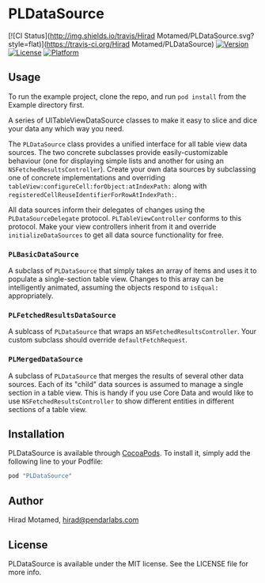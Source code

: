 # PLDataSource

[![CI Status](http://img.shields.io/travis/Hirad Motamed/PLDataSource.svg?style=flat)](https://travis-ci.org/Hirad Motamed/PLDataSource)
[![Version](https://img.shields.io/cocoapods/v/PLDataSource.svg?style=flat)](http://cocoapods.org/pods/PLDataSource)
[![License](https://img.shields.io/cocoapods/l/PLDataSource.svg?style=flat)](http://cocoapods.org/pods/PLDataSource)
[![Platform](https://img.shields.io/cocoapods/p/PLDataSource.svg?style=flat)](http://cocoapods.org/pods/PLDataSource)

## Usage

To run the example project, clone the repo, and run `pod install` from the Example directory first.

A series of UITableViewDataSource classes to make it easy to slice and dice your data any which way you need.

The `PLDataSource` class provides a unified interface for all table view data sources. The two concrete subclasses provide easily-customizable behaviour (one for displaying simple lists and another for using an `NSFetchedResultsController`). Create your own data sources by subclassing one of concrete implementations and overriding `tableView:configureCell:forObject:atIndexPath:` along with `registeredCellReuseIdentifierForRowAtIndexPath:`.

All data sources inform their delegates of changes using the `PLDataSourceDelegate` protocol. `PLTableViewController` conforms to this protocol. Make your view controllers inherit from it and override `initializeDataSources` to get all data source functionality for free.

### `PLBasicDataSource`

A subclass of `PLDataSource` that simply takes an array of items and uses it to populate a single-section table view. Changes to this array can be intelligently animated, assuming the objects respond to `isEqual:` appropriately.

### `PLFetchedResultsDataSource`

A sublcass of `PLDataSource` that wraps an `NSFetchedResultsController`. Your custom subclass should override `defaultFetchRequest`.

### `PLMergedDataSource`

A subclass of `PLDataSource` that merges the results of several other data sources. Each of its "child" data sources is assumed to manage a single section in a table view. This is handy if you use Core Data and would like to use `NSFetchedResultsController` to show different entities in different sections of a table view.

## Installation

PLDataSource is available through [CocoaPods](http://cocoapods.org). To install
it, simply add the following line to your Podfile:

```ruby
pod "PLDataSource"
```

## Author

Hirad Motamed, hirad@pendarlabs.com

## License

PLDataSource is available under the MIT license. See the LICENSE file for more info.

